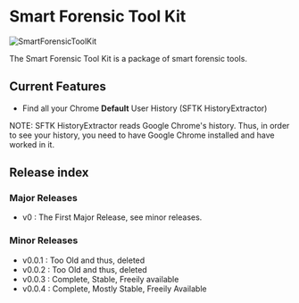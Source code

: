 # Smart Forensic Tool Kit
![SmartForensicToolKit](https://app.anshulkhope.com/apps/sftk/icon.png)

The Smart Forensic Tool Kit is a package of smart forensic tools.

## Current Features
* Find all your Chrome **Default** User History (SFTK HistoryExtractor)

NOTE: SFTK HistoryExtractor reads Google Chrome's history. Thus, in order to see your history, you need to have Google Chrome installed and have worked in it.

## Release index

### Major Releases
* v0 : The First Major Release, see minor releases.

### Minor Releases
* v0.0.1 : Too Old and thus, deleted
* v0.0.2 : Too Old and thus, deleted
* v0.0.3 : Complete, Stable, Freeily available
* v0.0.4 : Complete, Mostly Stable, Freeily Available